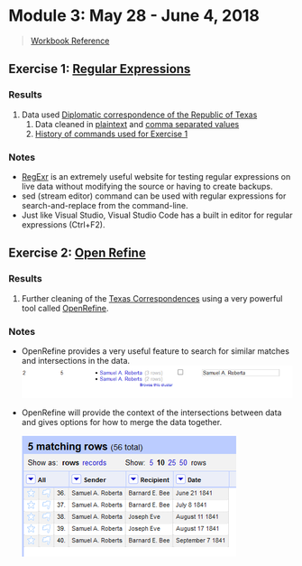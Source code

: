 # Module 3: May 28 - June 4, 2018
> [Workbook Reference][0]

## Exercise 1: [Regular Expressions][1]

### Results

1. Data used [Diplomatic correspondence of the Republic of Texas][2]
    1. Data cleaned in [plaintext][3] and [comma separated  values][4]
    2. [History of commands used for Exercise 1][5]

### Notes 
* [RegExr][6] is an extremely useful website for testing regular expressions on live data without modifying the source or having to create backups.
* sed (stream editor) command can be used with regular expressions for search-and-replace from the command-line.
* Just like Visual Studio, Visual Studio Code has a built in editor for regular expressions (Ctrl+F2).

## Exercise 2: [Open Refine][7]

### Results

1. Further cleaning of the [Texas Correspondences][8] using a very powerful tool called [OpenRefine][9].

### Notes

* OpenRefine provides a very useful feature to search for similar matches and intersections in the data.
     ![alt text][Clusters]

* OpenRefine will provide the context of the intersections between data and gives options for how to merge the data together.

     ![alt text][Context]


[0]: http://workbook.craftingdigitalhistory.ca/module-3/Wrangling%20Data/
[1]: http://workbook.craftingdigitalhistory.ca/supporting%20materials/regexex/
[2]: http://archive.org/stream/diplomaticcorre33statgoog/diplomaticcorre33statgoog_djvu.txt
[3]: exercise-1-index.txt
[4]: exercise-1-cleaned-correspondence.csv
[5]: exercise-1-history.md
[6]: https://regexr.com/
[7]: http://workbook.craftingdigitalhistory.ca/supporting%20materials/open-refine/
[8]: exercise-2-cleaned-correspondence.csv
[9]: http://openrefine.org/
[Clusters]: exercise-2-clusters.PNG "OpenRefine Clusters"
[Context]: exercise-2-merging-collisions.PNG "OpenRefine Merging Collisions"